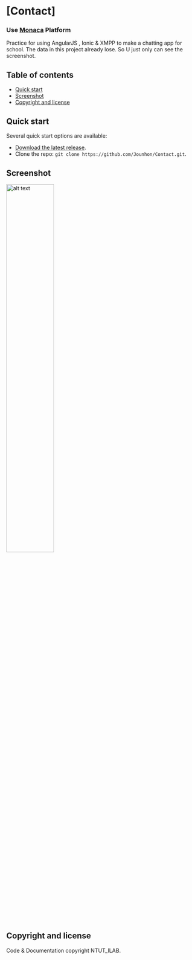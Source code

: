 # [Contact]

### Use [Monaca](https://monaca.io/) Platform
Practice for using AngularJS , Ionic & XMPP to make a chatting app for school.
The data in this project already lose.
So U just only can see the screenshot.

## Table of contents

* [Quick start](#quick-start)
* [Screenshot](#screenshot)
* [Copyright and license](#copyright-and-license)


## Quick start

Several quick start options are available:

* [Download the latest release](https://github.com/Jounhon/Contact/archive/master.zip).
* Clone the repo: `git clone https://github.com/Jounhon/Contact.git`.


## Screenshot
<img src="http://i.imgur.com/f0kkc5U.jpg" alt="alt text" width="50%" height="50%">

## Copyright and license
Code & Documentation copyright NTUT_ILAB.